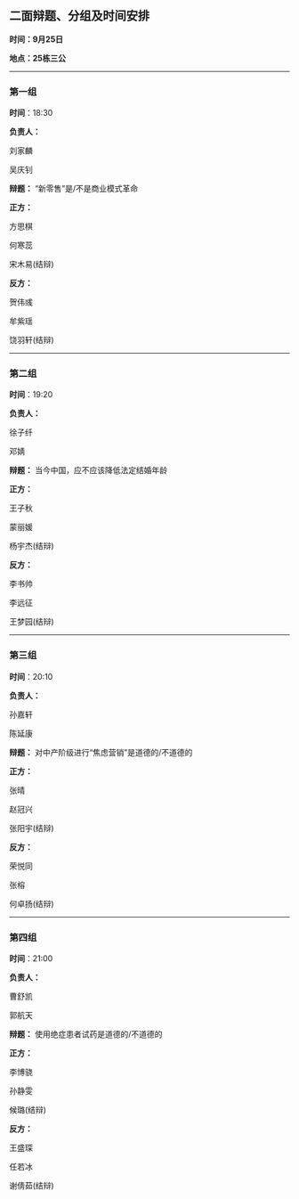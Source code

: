 ## 二面辩题、分组及时间安排

**时间：9月25日**

**地点：25栋三公**


***


### 第一组

**时间**：18:30

**负责人：**

刘家麟

吴庆钊

**辩题：** “新零售”是/不是商业模式革命

**正方：**

方思棋

何寒蕊

宋木易(结辩)

**反方：**

贺伟彧

牟紫瑶

饶羽轩(结辩)

***

### 第二组

**时间**：19:20

**负责人：**

徐子纤

邓婧

**辩题：** 当今中国，应不应该降低法定结婚年龄

**正方：**

王子秋

蒙丽媛

杨宇杰(结辩)

**反方：**

李书帅

李远征

王梦园(结辩)
***

### 第三组

**时间**：20:10

**负责人：**

孙嘉轩  

陈延康

**辩题：** 对中产阶级进行“焦虑营销”是道德的/不道德的

**正方：**

张晴

赵冠兴

张阳宇(结辩)

**反方：**

荣悦同

张榕

何卓扬(结辩)

***

### 第四组

**时间**：21:00

**负责人：**

曹舒凯

郭航天


**辩题：** 使用绝症患者试药是道德的/不道德的

**正方：**

李博骁

孙静雯

候璐(结辩)

**反方：**

王盛琛

任若冰

谢倩茹(结辩)
